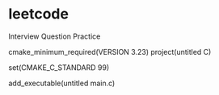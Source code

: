 # leetcode
Interview Question Practice

cmake_minimum_required(VERSION 3.23)
project(untitled C)

set(CMAKE_C_STANDARD 99)

add_executable(untitled main.c)
